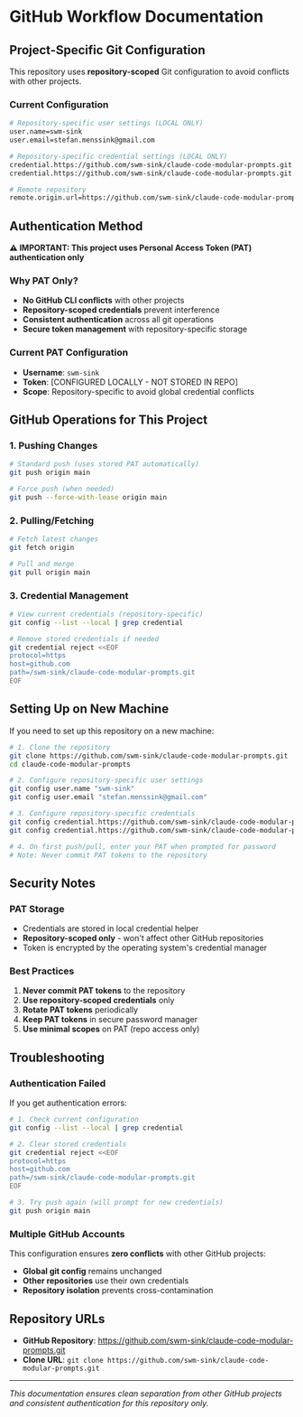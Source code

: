 # GitHub Workflow Documentation

## Project-Specific Git Configuration

This repository uses **repository-scoped** Git configuration to avoid conflicts with other projects.

### Current Configuration
```bash
# Repository-specific user settings (LOCAL ONLY)
user.name=swm-sink
user.email=stefan.menssink@gmail.com

# Repository-specific credential settings (LOCAL ONLY)
credential.https://github.com/swm-sink/claude-code-modular-prompts.git.username=swm-sink
credential.https://github.com/swm-sink/claude-code-modular-prompts.git.helper=store

# Remote repository
remote.origin.url=https://github.com/swm-sink/claude-code-modular-prompts.git
```

## Authentication Method

**⚠️ IMPORTANT: This project uses Personal Access Token (PAT) authentication only**

### Why PAT Only?
- **No GitHub CLI conflicts** with other projects
- **Repository-scoped credentials** prevent interference
- **Consistent authentication** across all git operations
- **Secure token management** with repository-specific storage

### Current PAT Configuration
- **Username**: `swm-sink`
- **Token**: [CONFIGURED LOCALLY - NOT STORED IN REPO]
- **Scope**: Repository-specific to avoid global credential conflicts

## GitHub Operations for This Project

### 1. Pushing Changes
```bash
# Standard push (uses stored PAT automatically)
git push origin main

# Force push (when needed)
git push --force-with-lease origin main
```

### 2. Pulling/Fetching
```bash
# Fetch latest changes
git fetch origin

# Pull and merge
git pull origin main
```

### 3. Credential Management
```bash
# View current credentials (repository-specific)
git config --list --local | grep credential

# Remove stored credentials if needed
git credential reject <<EOF
protocol=https
host=github.com
path=/swm-sink/claude-code-modular-prompts.git
EOF
```

## Setting Up on New Machine

If you need to set up this repository on a new machine:

```bash
# 1. Clone the repository
git clone https://github.com/swm-sink/claude-code-modular-prompts.git
cd claude-code-modular-prompts

# 2. Configure repository-specific user settings
git config user.name "swm-sink"
git config user.email "stefan.menssink@gmail.com"

# 3. Configure repository-specific credentials
git config credential.https://github.com/swm-sink/claude-code-modular-prompts.git.username swm-sink
git config credential.https://github.com/swm-sink/claude-code-modular-prompts.git.helper store

# 4. On first push/pull, enter your PAT when prompted for password
# Note: Never commit PAT tokens to the repository
```

## Security Notes

### PAT Storage
- Credentials are stored in local credential helper
- **Repository-scoped only** - won't affect other GitHub repositories
- Token is encrypted by the operating system's credential manager

### Best Practices
1. **Never commit PAT tokens** to the repository
2. **Use repository-scoped credentials** only
3. **Rotate PAT tokens** periodically
4. **Keep PAT tokens** in secure password manager
5. **Use minimal scopes** on PAT (repo access only)

## Troubleshooting

### Authentication Failed
If you get authentication errors:

```bash
# 1. Check current configuration
git config --list --local | grep credential

# 2. Clear stored credentials
git credential reject <<EOF
protocol=https
host=github.com
path=/swm-sink/claude-code-modular-prompts.git
EOF

# 3. Try push again (will prompt for new credentials)
git push origin main
```

### Multiple GitHub Accounts
This configuration ensures **zero conflicts** with other GitHub projects:

- **Global git config** remains unchanged
- **Other repositories** use their own credentials
- **Repository isolation** prevents cross-contamination

## Repository URLs

- **GitHub Repository**: https://github.com/swm-sink/claude-code-modular-prompts.git
- **Clone URL**: `git clone https://github.com/swm-sink/claude-code-modular-prompts.git`

---

*This documentation ensures clean separation from other GitHub projects and consistent authentication for this repository only.*